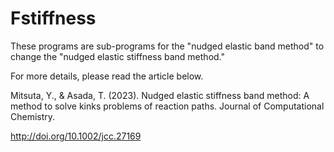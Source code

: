 # Fstiffness

These programs are sub-programs for the "nudged elastic band method" to change the "nudged elastic stiffness band method."

For more details, please read the article below.

Mitsuta, Y., & Asada, T. (2023). Nudged elastic stiffness band method: A method to solve kinks problems of reaction paths. Journal of Computational Chemistry.

http://doi.org/10.1002/jcc.27169 
